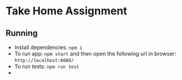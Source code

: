 # Take Home Assignment

## Running
- Install dependencies: `npm i`
- To run app: `npm start` and then open the following url in browser: `http://localhost:8080/`
- To run tests: `npm run test`
-